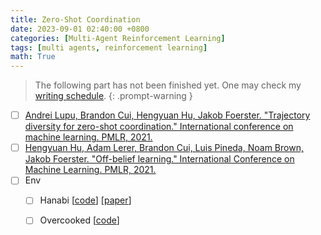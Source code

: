 ```yaml
---
title: Zero-Shot Coordination
date: 2023-09-01 02:40:00 +0800
categories: [Multi-Agent Reinforcement Learning]
tags: [multi agents, reinforcement learning]
math: True
---
```


> The following part has not been finished yet. One may check my [writing schedule](https://yuelin301.github.io/posts/Schedule/).
{: .prompt-warning }

- [ ] [Andrei Lupu, Brandon Cui, Hengyuan Hu, Jakob Foerster. "Trajectory diversity for zero-shot coordination." International conference on machine learning. PMLR, 2021.](http://proceedings.mlr.press/v139/lupu21a/lupu21a.pdf)
- [ ] [Hengyuan Hu, Adam Lerer, Brandon Cui, Luis Pineda, Noam Brown, Jakob Foerster. "Off-belief learning." International Conference on Machine Learning. PMLR, 2021.](http://proceedings.mlr.press/v139/hu21c/hu21c.pdf)
- [ ] Env
  - [ ] Hanabi [[code](https://github.com/deepmind/hanabi-learning-environment)] [[paper](https://www.sciencedirect.com/science/article/pii/S0004370219300116)]
  - [ ] Overcooked [[code](https://github.com/HumanCompatibleAI/overcooked_ai)]

